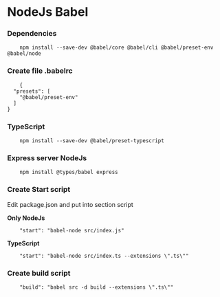 # NodeJs Babel


### Dependencies

~~~
    npm install --save-dev @babel/core @babel/cli @babel/preset-env @babel/node
~~~

### Create file .babelrc

~~~
    {
  "presets": [
    "@babel/preset-env"
  ]
}
~~~


### TypeScript

~~~
    npm install --save-dev @babel/preset-typescript
~~~

### Express server NodeJs
~~~
    npm install @types/babel express
~~~

### Create Start script

Edit package.json and put into section script

**Only NodeJs**

~~~
    "start": "babel-node src/index.js"
~~~

**TypeScript**

~~~
    "start": "babel-node src/index.ts --extensions \".ts\""
~~~

### Create build script

~~~
    "build": "babel src -d build --extensions \".ts\""
~~~